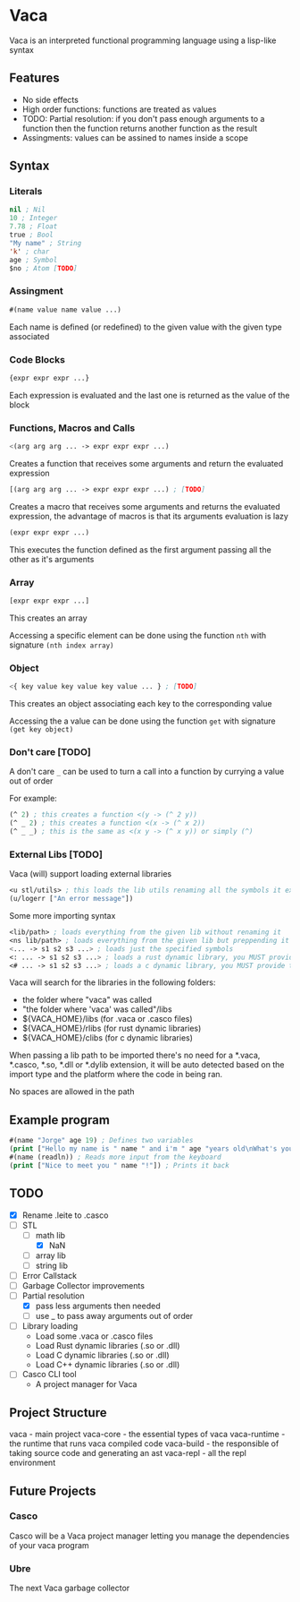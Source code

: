 # Vaca

Vaca is an interpreted functional programming language using a lisp-like syntax

## Features

- No side effects
- High order functions: functions are treated as values
- TODO: Partial resolution: if you don't pass enough arguments to a function then the function returns another function as the result
- Assingments: values can be assined to names inside a scope

## Syntax

### Literals

```lisp
nil ; Nil
10 ; Integer
7.78 ; Float
true ; Bool
"My name" ; String
'k' ; char
age ; Symbol
$no ; Atom [TODO]
```

### Assingment

```lisp
#(name value name value ...)
```

Each name is defined (or redefined) to the given value with the given type associated

### Code Blocks

```lisp
{expr expr expr ...}
```

Each expression is evaluated and the last one is returned as the value of the block

### Functions, Macros and Calls

```lisp
<(arg arg arg ... -> expr expr expr ...)
```

Creates a function that receives some arguments and return the evaluated expression

```lisp
[(arg arg arg ... -> expr expr expr ...) ; [TODO]
```

Creates a macro that receives some arguments and returns the evaluated expression, the advantage of macros is that its arguments evaluation is lazy

```lisp
(expr expr expr ...)
```

This executes the function defined as the first argument passing all the other as it's arguments

### Array

```lisp
[expr expr expr ...]
```

This creates an array

Accessing a specific element can be done using the function `nth` with signature `(nth index array)`

### Object

```lisp
<{ key value key value key value ... } ; [TODO]
```

This creates an object associating each key to the corresponding value

Accessing the a value can be done using the function `get` with signature `(get key object)`

### Don't care [TODO]

A don't care `_` can be used to turn a call into a function by currying a value out of order

For example:

```lisp
(^ 2) ; this creates a function <(y -> (^ 2 y))
(^ _ 2) ; this creates a function <(x -> (^ x 2))
(^ _ _) ; this is the same as <(x y -> (^ x y)) or simply (^)
```

### External Libs [TODO]

Vaca (will) support loading external libraries

```lisp
<u stl/utils> ; this loads the lib utils renaming all the symbols it exports from "name" to "vutils/name"
(u/logerr ["An error message"])
```

Some more importing syntax

```lisp
<lib/path> ; loads everything from the given lib without renaming it 
<ns lib/path> ; loads everything from the given lib but preppending it's symbols with "ns/"
<... -> s1 s2 s3 ...> ; loads just the specified symbols
<: ... -> s1 s2 s3 ...> ; loads a rust dynamic library, you MUST provide the symbols to be imported
<# ... -> s1 s2 s3 ...> ; loads a c dynamic library, you MUST provide the symbols to be imported
```

Vaca will search for the libraries in the following folders:

- the folder where "vaca" was called
- "the folder where 'vaca' was called"/libs
- ${VACA_HOME}/libs (for .vaca or .casco files)
- ${VACA_HOME}/rlibs (for rust dynamic libraries)
- ${VACA_HOME}/clibs (for c dynamic libraries)

When passing a lib path to be imported there's no need for a *.vaca, *.casco, *.so, *.dll or *.dylib extension, it will be auto detected based on the import type and the platform where the code in being ran.

No spaces are allowed in the path

## Example program

```lisp
#(name "Jorge" age 19) ; Defines two variables
(print ["Hello my name is " name " and i'm " age "years old\nWhat's your name?"]) ; Calls a print
#(name (readln)) ; Reads more input from the keyboard
(print ["Nice to meet you " name "!"]) ; Prints it back
```

## TODO

- [x] Rename .leite to .casco
- [ ] STL
    - [ ] math lib
      - [x] NaN
    - [ ] array lib
    - [ ] string lib
- [ ] Error Callstack
- [ ] Garbage Collector improvements
- [ ] Partial resolution
    - [x] pass less arguments then needed
    - [ ] use _ to pass away arguments out of order
- [ ] Library loading
    - Load some .vaca or .casco files
    - Load Rust dynamic libraries (.so or .dll)
    - Load C dynamic libraries (.so or .dll)
    - Load C++ dynamic libraries (.so or .dll)
- [ ] Casco CLI tool
    - A project manager for Vaca

## Project Structure

vaca - main project
vaca-core - the essential types of vaca
vaca-runtime - the runtime that runs vaca compiled code
vaca-build - the responsible of taking source code and generating an ast
vaca-repl - all the repl environment

## Future Projects

### Casco

Casco will be a Vaca project manager letting you manage the dependencies of your vaca program

### Ubre

The next Vaca garbage collector
